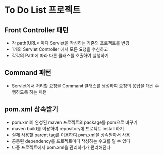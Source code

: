 # To Do List 프로젝트

## Front Controller 패턴
* 각 path(URL> 마다 Servlet을 작성하는 기존의 프로젝트를 변경
* 1개의 Servlet Controller 에서 모든 요청을 수신하고
* 각각의 Path에 따라 다른 클래스를 호출하여 실행하기

## Command 패턴
* Servlet에서 처리할 요청을 Command 클래스를 생성하여
요청의 응답을 대신 수행하도록 하는 패턴


## pom.xml 상속받기
* pom.xml이 완성된 maven 프로젝트의 package를 pom으로 바꾸기
* maven build를 이용하여 repository에 프로젝트 install 하기
* 실제 사용할 parent tag를 이용하여 pom.xml을 상속받아서 사용
* 공통된 dependency를 프로젝트마다 작성하는 수고를 덜 수 있다
* 다중 프로젝트에서 pom.xml을 관리하기가 편리해진다